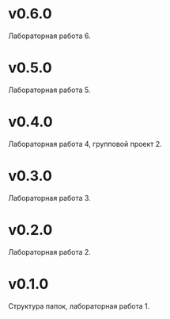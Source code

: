 # v0.6.0

Лабораторная работа 6.

# v0.5.0

Лабораторная работа 5.

# v0.4.0

Лабораторная работа 4, групповой проект 2.

# v0.3.0

Лабораторная работа 3.

# v0.2.0

Лабораторная работа 2.

# v0.1.0

Структура папок, лабораторная работа 1.